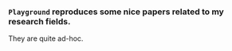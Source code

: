 ### `Playground` reproduces some nice papers related to my research fields.  
 They are quite ad-hoc. 
 
